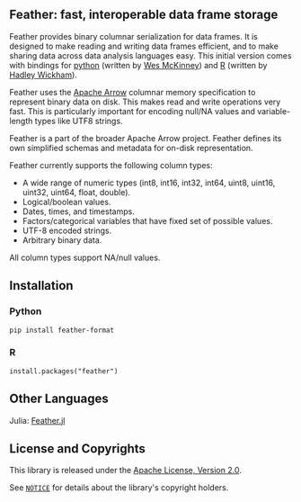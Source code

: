 ## Feather: fast, interoperable data frame storage

Feather provides binary columnar serialization for data frames. It is designed to
make reading and writing data frames efficient, and to make sharing data across
data analysis languages easy. This initial version comes with bindings for
[python](python/) (written by [Wes McKinney](https://github.com/wesm)) and [R](R/)
(written by [Hadley Wickham](https://github.com/hadley/)).

Feather uses the [Apache Arrow](https://arrow.apache.org) columnar memory
specification to represent binary data on disk. This makes read and write
operations very fast. This is particularly important for encoding null/NA values
and variable-length types like UTF8 strings.

Feather is a part of the broader Apache Arrow project. Feather defines its own
simplified schemas and metadata for on-disk representation.

Feather currently supports the following column types:

* A wide range of numeric types (int8, int16, int32, int64, uint8, uint16,
  uint32, uint64, float, double).
* Logical/boolean values.
* Dates, times, and timestamps.
* Factors/categorical variables that have fixed set of possible values.
* UTF-8 encoded strings.
* Arbitrary binary data.

All column types support NA/null values.

## Installation

### Python

`pip install feather-format`

### R

`install.packages("feather")`

## Other Languages

Julia: [Feather.jl](https://github.com/JuliaStats/Feather.jl)

## License and Copyrights

This library is released under the [Apache License, Version 2.0](LICENSE.txt).

See [`NOTICE`](NOTICE) for details about the library's copyright holders.
